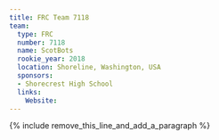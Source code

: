 ```yaml
---
title: FRC Team 7118
team:
  type: FRC
  number: 7118
  name: ScotBots
  rookie_year: 2018
  location: Shoreline, Washington, USA
  sponsors:
  - Shorecrest High School
  links:
    Website:
---
```


{% include remove_this_line_and_add_a_paragraph %}